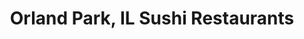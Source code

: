 ---
layout: city
title: Orland Park, IL Sushi Restaurants
permalink: /illinois/orland-park/
stateAbbr: IL
stateName: Illinois
cityName: Orland Park

---